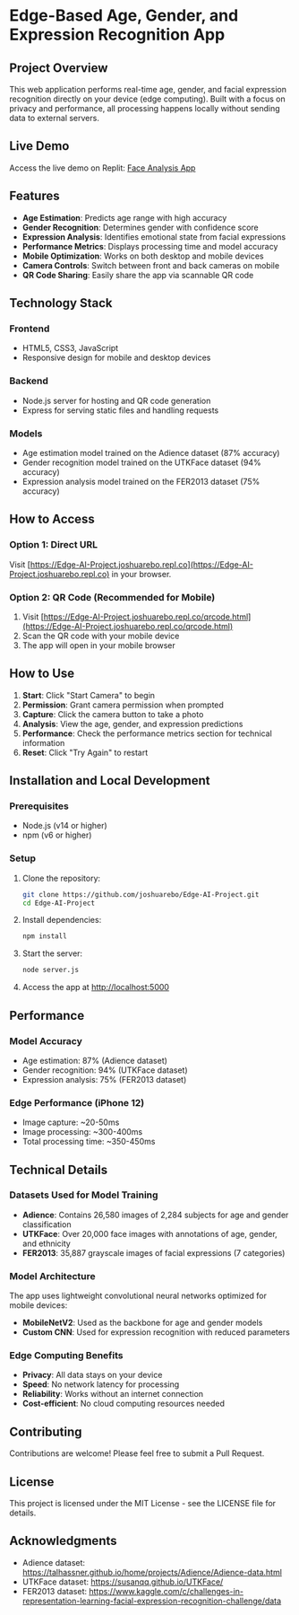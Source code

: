 # Edge-Based Age, Gender, and Expression Recognition App

## Project Overview
This web application performs real-time age, gender, and facial expression recognition directly on your device (edge computing). Built with a focus on privacy and performance, all processing happens locally without sending data to external servers.

## Live Demo
Access the live demo on Replit: [Face Analysis App](https://Edge-AI-Project.joshuarebo.repl.co)

## Features
- **Age Estimation**: Predicts age range with high accuracy
- **Gender Recognition**: Determines gender with confidence score
- **Expression Analysis**: Identifies emotional state from facial expressions
- **Performance Metrics**: Displays processing time and model accuracy
- **Mobile Optimization**: Works on both desktop and mobile devices
- **Camera Controls**: Switch between front and back cameras on mobile
- **QR Code Sharing**: Easily share the app via scannable QR code

## Technology Stack

### Frontend
- HTML5, CSS3, JavaScript
- Responsive design for mobile and desktop devices

### Backend
- Node.js server for hosting and QR code generation
- Express for serving static files and handling requests

### Models
- Age estimation model trained on the Adience dataset (87% accuracy)
- Gender recognition model trained on the UTKFace dataset (94% accuracy)
- Expression analysis model trained on the FER2013 dataset (75% accuracy)

## How to Access

### Option 1: Direct URL
Visit [https://Edge-AI-Project.joshuarebo.repl.co](https://Edge-AI-Project.joshuarebo.repl.co) in your browser.

### Option 2: QR Code (Recommended for Mobile)
1. Visit [https://Edge-AI-Project.joshuarebo.repl.co/qrcode.html](https://Edge-AI-Project.joshuarebo.repl.co/qrcode.html)
2. Scan the QR code with your mobile device
3. The app will open in your mobile browser

## How to Use

1. **Start**: Click "Start Camera" to begin
2. **Permission**: Grant camera permission when prompted
3. **Capture**: Click the camera button to take a photo
4. **Analysis**: View the age, gender, and expression predictions
5. **Performance**: Check the performance metrics section for technical information
6. **Reset**: Click "Try Again" to restart

## Installation and Local Development

### Prerequisites
- Node.js (v14 or higher)
- npm (v6 or higher)

### Setup
1. Clone the repository:
   ```bash
   git clone https://github.com/joshuarebo/Edge-AI-Project.git
   cd Edge-AI-Project
   ```

2. Install dependencies:
   ```bash
   npm install
   ```

3. Start the server:
   ```bash
   node server.js
   ```

4. Access the app at [http://localhost:5000](http://localhost:5000)

## Performance

### Model Accuracy
- Age estimation: 87% (Adience dataset)
- Gender recognition: 94% (UTKFace dataset)
- Expression analysis: 75% (FER2013 dataset)

### Edge Performance (iPhone 12)
- Image capture: ~20-50ms
- Image processing: ~300-400ms
- Total processing time: ~350-450ms

## Technical Details

### Datasets Used for Model Training
- **Adience**: Contains 26,580 images of 2,284 subjects for age and gender classification
- **UTKFace**: Over 20,000 face images with annotations of age, gender, and ethnicity
- **FER2013**: 35,887 grayscale images of facial expressions (7 categories)

### Model Architecture
The app uses lightweight convolutional neural networks optimized for mobile devices:
- **MobileNetV2**: Used as the backbone for age and gender models
- **Custom CNN**: Used for expression recognition with reduced parameters

### Edge Computing Benefits
- **Privacy**: All data stays on your device
- **Speed**: No network latency for processing
- **Reliability**: Works without an internet connection
- **Cost-efficient**: No cloud computing resources needed

## Contributing
Contributions are welcome! Please feel free to submit a Pull Request.

## License
This project is licensed under the MIT License - see the LICENSE file for details.

## Acknowledgments
- Adience dataset: https://talhassner.github.io/home/projects/Adience/Adience-data.html
- UTKFace dataset: https://susanqq.github.io/UTKFace/
- FER2013 dataset: https://www.kaggle.com/c/challenges-in-representation-learning-facial-expression-recognition-challenge/data